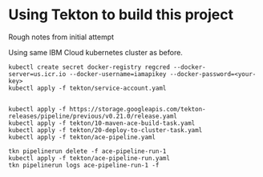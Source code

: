 # Using Tekton to build this project

Rough notes from initial attempt

Using same IBM Cloud kubernetes cluster as before.

```
kubectl create secret docker-registry regcred --docker-server=us.icr.io --docker-username=iamapikey --docker-password=<your-key>
kubectl apply -f tekton/service-account.yaml


kubectl apply -f https://storage.googleapis.com/tekton-releases/pipeline/previous/v0.21.0/release.yaml
kubectl apply -f tekton/10-maven-ace-build-task.yaml
kubectl apply -f tekton/20-deploy-to-cluster-task.yaml
kubectl apply -f tekton/ace-pipeline.yaml

tkn pipelinerun delete -f ace-pipeline-run-1
kubectl apply -f tekton/ace-pipeline-run.yaml
tkn pipelinerun logs ace-pipeline-run-1 -f


```
